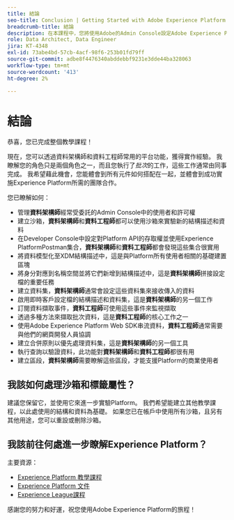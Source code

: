 ```yaml
---
title: 結論
seo-title: Conclusion | Getting Started with Adobe Experience Platform for Data Architects and Data Engineers
breadcrumb-title: 結論
description: 在本課程中，您將使用Adobe的Admin Console設定Adobe Experience Platform使用者許可權。
role: Data Architect, Data Engineer
jira: KT-4348
exl-id: 73abe4bd-57cb-4acf-98f6-253b01fd79ff
source-git-commit: adbe8f4476340abddebbf9231e3dde44ba328063
workflow-type: tm+mt
source-wordcount: '413'
ht-degree: 2%

---
```


# 結論

<!--5min-->

恭喜，您已完成整個教學課程！

現在，您可以透過資料架構師和資料工程師常用的平台功能，獲得實作經驗。 我瞭解您的角色只是兩個角色之一，而且您執行了&#x200B;_批次_&#x200B;的工作，這些工作通常由同事完成。 我希望藉此機會，您能體會到所有元件如何搭配在一起，並體會到成功實施Experience Platform所需的團隊合作。

您已瞭解如何：

* 管理&#x200B;**資料架構師**&#x200B;經常受委託的Admin Console中的使用者和許可權
* 建立沙箱，**資料架構師**&#x200B;和&#x200B;**資料工程師**&#x200B;都可以使用沙箱來實驗新的結構描述和資料
* 在Developer Console中設定對Platform API的存取權並使用Experience PlatformPostman集合，**資料架構師**&#x200B;和&#x200B;**資料工程師**&#x200B;都會發現這些集合很實用
* 將資料模型化至XDM結構描述中，這是與Platform所有使用者相關的基礎建置區塊
* 將身分對應到名稱空間並將它們新增到結構描述中，這是&#x200B;**資料架構師**&#x200B;拼接設定檔的重要任務
* 建立資料集，**資料架構師**&#x200B;通常會設定這些資料集來接收傳入的資料
* 啟用即時客戶設定檔的結構描述和資料集，這是&#x200B;**資料架構師**&#x200B;的另一個工作
* 訂閱資料擷取事件，**資料工程師**&#x200B;可使用這些事件來監視擷取
* 透過多種方法來擷取批次資料，這是&#x200B;**資料工程師**&#x200B;的核心工作之一
* 使用Adobe Experience Platform Web SDK串流資料，**資料工程師**&#x200B;通常需要與他們的網頁開發人員協調
* 建立合併原則以優先處理資料集，這是&#x200B;**資料架構師**&#x200B;的另一個工具
* 執行查詢以驗證資料，此功能對&#x200B;**資料架構師**&#x200B;和&#x200B;**資料工程師**&#x200B;都很有用
* 建立區段，**資料架構師**&#x200B;需要瞭解這些區段，才能支援Platform的商業使用者



## 我該如何處理沙箱和標籤屬性？

建議您保留它，並使用它來進一步實驗Platform。 我們希望能建立其他教學課程，以此處使用的結構和資料為基礎。 如果您已在帳戶中使用所有沙箱，且另有其他用途，您可以重設或刪除沙箱。

## 我該前往何處進一步瞭解Experience Platform？

主要資源：

* [Experience Platform 教學課程](https://experienceleague.adobe.com/docs/platform-learn/tutorials/overview.html?lang=zh-Hant)
* [Experience Platform 文件](https://experienceleague.adobe.com/docs/experience-platform/landing/home.html?lang=zh-Hant)
* [Experience League課程](https://experienceleague.adobe.com/zh-hant#dashboard/learning)

感謝您的努力和好運，祝您使用Adobe Experience Platform的旅程！

